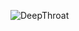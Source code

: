 ![DeepThroat](https://github.com/yuankong666/Ultimate-RAT-Collection/assets/128066597/8a7d1d6b-74db-44e2-beaa-262c628f1608)
